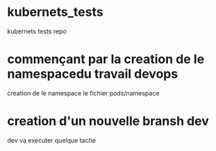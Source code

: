 # kubernets_tests
kubernets tests repo
# commençant par la creation de le namespacedu travail devops
creation de le namespace  le fichier pods/namespace 
# creation d'un nouvelle bransh dev
dev va executer quelque tache
